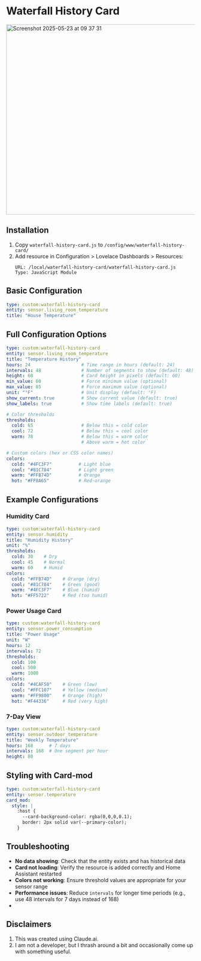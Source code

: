 # Waterfall History Card 

<img width="509" alt="Screenshot 2025-05-23 at 09 37 31" src="https://github.com/user-attachments/assets/b97c069e-e7aa-4810-9194-884f100a4b85" />

## Installation

1. Copy `waterfall-history-card.js` to `/config/www/waterfall-history-card/`
2. Add resource in Configuration > Lovelace Dashboards > Resources:
   ```
   URL: /local/waterfall-history-card/waterfall-history-card.js
   Type: JavaScript Module
   ```

## Basic Configuration

```yaml
type: custom:waterfall-history-card
entity: sensor.living_room_temperature
title: "House Temperature"
```

## Full Configuration Options

```yaml
type: custom:waterfall-history-card
entity: sensor.living_room_temperature
title: "Temperature History" 
hours: 24                   # Time range in hours (default: 24)
intervals: 48               # Number of segments to show (default: 48)
height: 60                  # Card height in pixels (default: 60)
min_value: 60               # Force minimum value (optional)
max_value: 85               # Force maximum value (optional)
unit: "°F"                  # Unit display (default: °F)
show_current: true          # Show current value (default: true)
show_labels: true           # Show time labels (default: true)

# Color thresholds
thresholds:
  cold: 65                  # Below this = cold color
  cool: 72                  # Below this = cool color  
  warm: 78                  # Below this = warm color
                            # Above warm = hot color

# Custom colors (hex or CSS color names)
colors:
  cold: "#4FC3F7"          # Light blue
  cool: "#81C784"          # Light green
  warm: "#FFB74D"          # Orange
  hot: "#FF8A65"           # Red-orange
```

## Example Configurations

### Humidity Card
```yaml
type: custom:waterfall-history-card
entity: sensor.humidity
title: "Humidity History"
unit: "%"
thresholds:
  cold: 30    # Dry
  cool: 45    # Normal
  warm: 60    # Humid
colors:
  cold: "#FFB74D"    # Orange (dry)
  cool: "#81C784"    # Green (good)
  warm: "#4FC3F7"    # Blue (humid)
  hot: "#FF5722"     # Red (too humid)
```

### Power Usage Card
```yaml
type: custom:waterfall-history-card
entity: sensor.power_consumption
title: "Power Usage"
unit: "W"
hours: 12
intervals: 72
thresholds:
  cold: 100
  cool: 500
  warm: 1000
colors:
  cold: "#4CAF50"    # Green (low)
  cool: "#FFC107"    # Yellow (medium)
  warm: "#FF9800"    # Orange (high)
  hot: "#F44336"     # Red (very high)
```

### 7-Day View
```yaml
type: custom:waterfall-history-card
entity: sensor.outdoor_temperature
title: "Weekly Temperature"
hours: 168      # 7 days
intervals: 168  # One segment per hour
height: 80
```

## Styling with Card-mod

```yaml
type: custom:waterfall-history-card
entity: sensor.temperature
card_mod:
  style: |
    :host {
      --card-background-color: rgba(0,0,0,0.1);
      border: 2px solid var(--primary-color);
    }
```

## Troubleshooting

- **No data showing**: Check that the entity exists and has historical data
- **Card not loading**: Verify the resource is added correctly and Home Assistant restarted
- **Colors not working**: Ensure threshold values are appropriate for your sensor range
- **Performance issues**: Reduce `intervals` for longer time periods (e.g., use 48 intervals for 7 days instead of 168)
- 
## Disclaimers

1. This was created using Claude.ai.
2. I am not a developer, but I thrash around a bit and occasionally come up with something useful.
